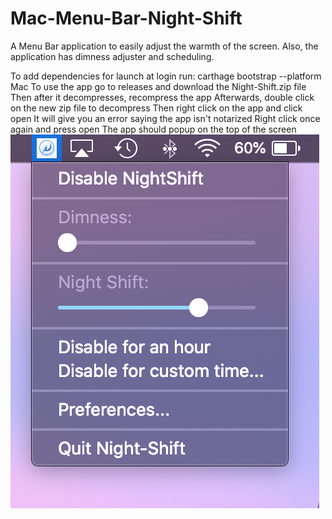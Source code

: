 # Mac-Menu-Bar-Night-Shift
A Menu Bar application to easily adjust the warmth of the screen. Also, the application has dimness adjuster and scheduling.

To add dependencies for launch at login run:
  carthage bootstrap --platform Mac
To use the app go to releases and download the Night-Shift.zip file
Then after it decompresses, recompress the app
Afterwards, double click on the new zip file to decompress
Then right click on the app and click open 
It will give you an error saying the app isn't notarized
Right click once again and press open
The app should popup on the top of the screen
![Preview](https://github.com/Monkeyank/Mac-Menu-Bar-Night-Shift-/blob/master/Screen%20Shot%202020-02-29%20at%2011.36.24%20PM.png)
